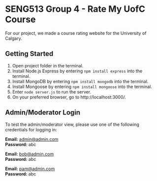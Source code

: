 # SENG513 Group 4 - Rate My UofC Course

For our project, we made a course rating website for the University of Calgary.

## Getting Started

1. Open project folder in the terminal.
2. Install Node.js Express by entering `npm install express` into the terminal.
3. Install MongoDB by entering `npm install mongodb` into the terminal.
4. Install Mongoose by entering `npm install mongoose` into the terminal.
5. Enter `node server.js` to run the server.
6. On your preferred browser, go to http://localhost:3000/.

## Admin/Moderator Login

To test the admin/moderator view, please use one of the following credentials for logging in:

**Email:** admin@admin.com  <br/>
**Password:** abc 

**Email:** bob@admin.com  <br/>
**Password:** abc 

**Email:** pam@admin.com  <br/>
**Password:** abc 
